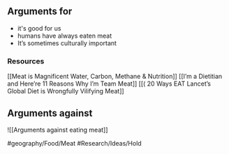 ## Arguments for
- it's good for us
- humans have always eaten meat
- It’s sometimes culturally important 

### Resources
[[Meat is Magnificent Water, Carbon, Methane & Nutrition]]
[[I’m a Dietitian and Here’re 11 Reasons Why I’m Team Meat]]
[[( 20 Ways EAT Lancet’s Global Diet is Wrongfully Vilifying Meat]]

## Arguments against
![[Arguments against eating meat]]


#geography/Food/Meat 
#Research/Ideas/Hold
